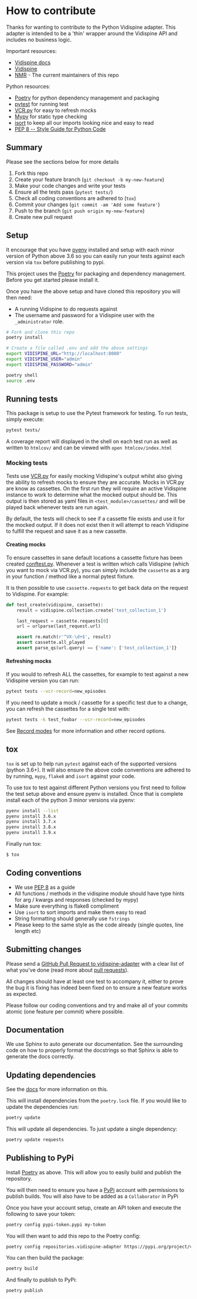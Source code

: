 # How to contribute

Thanks for wanting to contribute to the Python Vidispine adapter. This adapter is intended to be a 'thin' wrapper around the Vidispine API and includes no business logic.

Important resources:


  * [Vidispine docs](https://apidoc.vidispine.com//latest/)
  * [Vidispine](https://www.vidispine.com)
  * [NMR](http://nmr.com/) - The current maintainers of this repo


Python resources:

  * [Poetry](https://python-poetry.org/) for python dependency management and packaging
  * [pytest](https://docs.pytest.org/en/latest/) for running test
  * [VCR.py](https://vcrpy.readthedocs.io/) for easy to refresh mocks
  * [Mypy](https://mypy.readthedocs.io/en/stable/) for static type checking
  * [isort](https://timothycrosley.github.io/isort/) to keep all our imports looking nice and easy to read
  * [PEP 8 -- Style Guide for Python Code](https://www.python.org/dev/peps/pep-0008/)


## Summary

Please see the sections below for more details

1. Fork this repo
1. Create your feature branch (`git checkout -b my-new-feature`)
1. Make your code changes and write your tests
1. Ensure all the tests pass (`pytest tests/`)
1. Check all coding conventions are adhered to (`tox`)
1. Commit your changes (`git commit -am 'Add some feature'`)
1. Push to the branch (`git push origin my-new-feature`)
1. Create new pull request


## Setup

It encourage that you have [pyenv](https://github.com/pyenv/pyenv) installed and setup with each minor version of Python above 3.6 so you can easily run your tests against each version via `tox` before publishing to pypi.

This project uses the [Poetry](https://python-poetry.org/) for packaging and dependency management. Before you get started please install it.

Once you have the above setup and have cloned this repository you will then need:
* A running Vidispine to do requests against
* The username and password for a Vidispine user with the `_administrator` role.


```bash
# Fork and clone this repo
poetry install

# Create a file called .env and add the above settings
export VIDISPINE_URL="http://localhost:8080"
export VIDISPINE_USER="admin"
export VIDISPINE_PASSWORD="admin"

poetry shell
source .env
```

## Running tests

This package is setup to use the Pytest framework for testing.
To run tests, simply execute:
```bash
pytest tests/
```

A coverage report will displayed in the shell on each test run as well as written to `htmlcov/` and can be viewed with `open htmlcov/index.html`



### Mocking tests

Tests use [VCR.py](https://vcrpy.readthedocs.io/en/latest/index.html) for easily mocking Vidispine's output whilst also giving the ability to refresh mocks to ensure they are accurate. Mocks in VCR.py are know as cassettes. On the first run they will require an active Vidispine instance to work to determine what the mocked output should be. This output is then stored as yaml files in `<test_module>/cassettes/` and will be played back whenever tests are run again.

By default, the tests will check to see if a cassette file exists and use it for the mocked output. If it does not exist then it will attempt to reach Vidispine to fulfill the request and save it as a new cassette.


#### Creating mocks

To ensure cassettes in sane default locations a cassette fixture has been created [conftest.py](https://github.com/newmediaresearch/vidispine-adapter/blob/master/tests/conftest.py). Whenever a test is written which calls Vidispine (which you want to mock via VCR.py), you can simply include the `cassette` as a arg in your function / method like a normal pytest fixture.

It is then possible to use `cassette.requests` to get back data on the request to Vidispine. For example:

```python
def test_create(vidispine, cassette):
    result = vidispine.collection.create('test_collection_1')

    last_request = cassette.requests[0]
    url = urlparse(last_request.url)

    assert re.match(r'^VX-\d+$', result)
    assert cassette.all_played
    assert parse_qs(url.query) == {'name': ['test_collection_1']}
```

#### Refreshing mocks

If you would to refresh ALL the cassettes, for example to test against a new Vidispine version you can run:
```bash
pytest tests --vcr-record=new_episodes
```

If you need to update a mock / cassette for a specific test due to a change, you can refresh the cassettes for a single test with:
```bash
pytest tests -k test_foobar --vcr-record=new_episodes
```

See [Record modes](https://vcrpy.readthedocs.io/en/latest/usage.html?highlight=new_episodes#record-modes) for more information and other record options.



## tox

`tox` is set up to help run `pytest` against each of the supported versions (python 3.6+). It will also ensure the above code conventions are adhered to by running, `mypy`, `flake8` and `isort` against your code.

To use tox to test against different Python versions you first need to follow the test setup above and ensure pyenv is installed. Once that is complete install each of the python 3 minor versions via pyenv:
```bash
pyenv install --list
pyenv install 3.6.x
pyenv install 3.7.x
pyenv install 3.8.x
pyenv install 3.9.x
```

Finally run tox:
```bash
$ tox
```


## Coding conventions

* We use [PEP 8](https://www.python.org/dev/peps/pep-0008/) as a guide
* All functions / methods in the vidispine module should have type hints for arg / kwargs and responses (checked by mypy)
* Make sure everything is flake8 compliment
* Use `isort` to sort imports and make them easy to read
* String formatting should generally use `fstrings`
* Please keep to the same style as the code already (single quotes, line length etc)



## Submitting changes

Please send a [GitHub Pull Request to vidispine-adapter](https://github.com/newmediaresearch/vidispine-adapter/pull/new/master) with a clear list of what you've done (read more about [pull requests](http://help.github.com/pull-requests/)).

All changes should have at least one test to accompany it, either to prove the bug it is fixing has indeed been fixed on to ensure a new feature works as expected.

Please follow our coding conventions and try and make all of your commits atomic (one feature per commit) where possible.



## Documentation

We use Sphinx to auto generate our documentation. See the surrounding code on how to properly format the docstrings so that Sphinx is able to generate the docs correctly.



## Updating dependencies

See the [docs](https://python-poetry.org/docs/cli/) for more information on this.

This will install dependencies from the `poetry.lock` file. If you would like to update the dependencies run:
```bash
poetry update
```

This will update all dependencies. To just update a single dependency:
```bash
poetry update requests
```



## Publishing to PyPi

Install [Poetry](https://python-poetry.org/) as above. This will allow you to easily build and publish the repository.

You will then need to ensure you have a [PyPi](https://pypi.org/) account with permissions to publish builds. You will also  have to be added as a `Collaborator` in PyPi

Once you have your account setup, create an API token and execute the following to save your token:
```bash
poetry config pypi-token.pypi my-token
```

You will then want to add this repo to the Poetry config:
```bash
poetry config repositories.vidispine-adapter https://pypi.org/project/vidispine-adapter/
```

You can then build the package:
```bash
poetry build
```

And finally to publish to PyPi:
```bash
poetry publish
```
